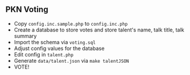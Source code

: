 ## PKN Voting

 - Copy `config.inc.sample.php` to `config.inc.php`
 - Create a database to store votes and store talent's name, talk title, talk summary
 - Import the schema via `voting.sql`
 - Adjust config values for the database
 - Edit config in `talent.php`
 - Generate `data/talent.json` via `make talentJSON`
 - VOTE!